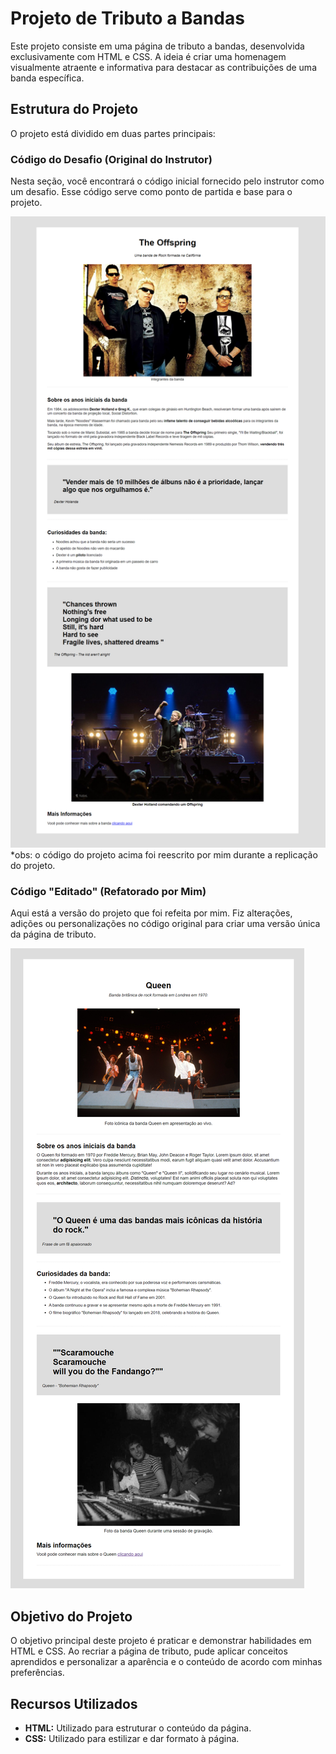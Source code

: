 # Projeto de Tributo a Bandas

Este projeto consiste em uma página de tributo a bandas, desenvolvida exclusivamente com HTML e CSS. A ideia é criar uma homenagem visualmente atraente e informativa para destacar as contribuições de uma banda específica.

## Estrutura do Projeto

O projeto está dividido em duas partes principais:

### Código do Desafio (Original do Instrutor)

Nesta seção, você encontrará o código inicial fornecido pelo instrutor como um desafio. Esse código serve como ponto de partida e base para o projeto.

<img src="https://github.com/DevPedroAugusto/Udemy/blob/main/Forma%C3%A7%C3%A3o%20Front-end%20-%20Instrutor%20Matheus%20Battisti/Projeto%201_Tributo%20a%20banda/Projeto/resources/Tributo%20projeto.png">
*obs: o código do projeto acima foi reescrito por mim durante a replicação do projeto.

### Código "Editado" (Refatorado por Mim)

Aqui está a versão do projeto que foi refeita por mim. Fiz alterações, adições ou personalizações no código original para criar uma versão única da página de tributo.

<img src="https://github.com/DevPedroAugusto/Udemy/blob/main/Forma%C3%A7%C3%A3o%20Front-end%20-%20Instrutor%20Matheus%20Battisti/Projeto%201_Tributo%20a%20banda/Editado/resources/Tributo%20por%20Pedro%20Augusto.png">

## Objetivo do Projeto

O objetivo principal deste projeto é praticar e demonstrar habilidades em HTML e CSS. Ao recriar a página de tributo, pude aplicar conceitos aprendidos e personalizar a aparência e o conteúdo de acordo com minhas preferências.

## Recursos Utilizados

- **HTML:** Utilizado para estruturar o conteúdo da página.
- **CSS:** Utilizado para estilizar e dar formato à página.
